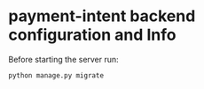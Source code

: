# payment-intent backend configuration and Info

Before starting the server run:

```sh
python manage.py migrate
```
